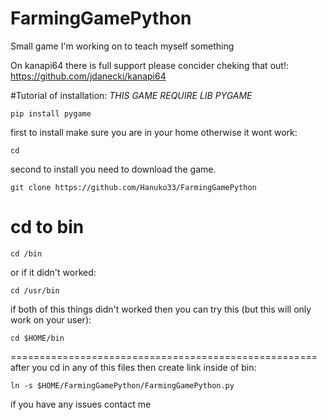 # FarmingGamePython
Small game I'm working on to teach myself something

On kanapi64 there is full support please concider cheking that out!: https://github.com/jdanecki/kanapi64 





#Tutorial of installation:
*THIS GAME REQUIRE LIB PYGAME*
```
pip install pygame
```

first to install make sure you are in your home otherwise it wont work:

```
cd
```

second to install you need to download the game.

```
git clone https://github.com/Hanuko33/FarmingGamePython
```



cd to bin
====================================================

```
cd /bin
```

or if it didn't worked:

```
cd /usr/bin
```

if both of this things didn't worked then you can try this (but this will only work on your user):

```
cd $HOME/bin
```
=====================================================
after you cd in any of this files then create link inside of bin:

```
ln -s $HOME/FarmingGamePython/FarmingGamePython.py
```

if you have any issues contact me


